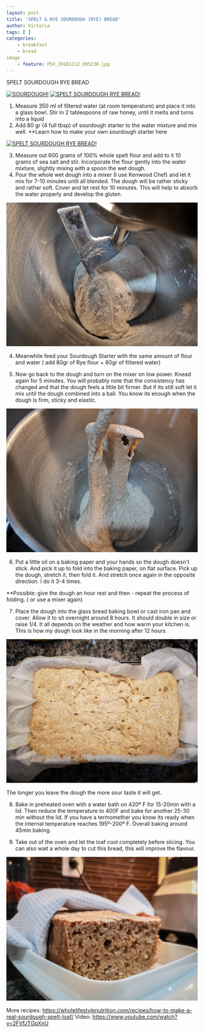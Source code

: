 ```yaml
---
layout: post
title: 'SPELT & RYE SOURDOUGH (RYE) BREAD'
author: Victoria
tags: [ ]
categories:
    - breakfast
    - bread
image
    - feature: PSX_20181112_095230.jpg
---
```


SPELT SOURDOUGH RYE BREAD

[![SOURDOUGH!](/assets/images/PSX_20181112_095230.jpg "SOURDOUGH")](#)
[![SPELT SOURDOUGH RYE BREAD!](/assets/images/PSX_20181114_201525.jpg "SPELT SOURDOUGH RYE BREAD")](#)

1. Measure 350 ml of filtered water (at room temperature) and place it into a glass bowl. Stir in 2 tablespoons of raw honey, until it melts and turns into a liquid
2. Add 80 gr (4 full tbsp) of sourdough starter to the water mixture and mix well.
**Learn how to make your own sourdough starter here

[![SPELT SOURDOUGH RYE BREAD!](/assets/images/PSX_20181113_112854.jpg "SPELT SOURDOUGH RYE BREAD")](#)

3. Measure out 600 grams of 100% whole spelt flour and add to it 10 grams of sea salt and stir.
Incorporate the flour gently into the water mixture, slightly mixing with a spoon the wet dough.
1. Pour the whole wet dough into a mixer (I use Kenwood Chef) and let it mix for 7-10 minutes until all blended. 
The dough will be rather sticky and rather soft. Cover and let rest for 10 minutes. This will help to absorb the water properly and develop the gluten. 

[![SPELT SOURDOUGH RYE BREAD!](/assets/images/IMG_20181112_204423.jpg "SPELT SOURDOUGH RYE BREAD")](#)

4. Meanwhile feed your Sourdough Starter with the same amount of flour and water ( add 80gr of Rye flour + 80gr of filtered water)

5. Now go back to the dough and turn on the mixer on low power. Knead again for 5 minutes. 
You will probably note that the consistency has changed and that the dough feels a little bit firmer. But if its still soft let it mix until the dough combined into a ball. You know its enough when the dough is firm, sticky and elastic.

[![SPELT SOURDOUGH RYE BREAD!](/assets/images/IMG_20181112_204502.jpg "SPELT SOURDOUGH RYE BREAD")](#)

6. Put a little oil on a baking paper and your hands so the dough doesn't stick. And pick it up to fold into the baking paper, on flat surface. Pick up the dough, stretch it, then fold it. And stretch once again in the opposite direction. I do it 3-4 times.

**Possible: give the dough an hour rest and then - repeat the process of folding. ( or use a mixer again) 

7. Place the dough into the glass bread baking bowl or cast iron pan and cover. Allow it to sit overnight around 8 hours.
It should double in size or raise 1/4. It all depends on the weather and how warm your kitchen is.
This is how my dough look like in the morning after 12 hours

[![SPELT SOURDOUGH RYE BREAD!](/assets/images/IMG_20181113_074548.jpg "SPELT SOURDOUGH RYE BREAD")](#)

The longer you leave the dough the more sour taste it will get.

8. Bake in preheated oven with a water bath on 420º F for 15-20min with a lid. 
Then reduce the temperature to 400F and bake for another 25-30 min without the lid.
If you have a termomether you know its ready when the internal temperature reaches 195º-200º F. 
Overall baking around 45min baking. 

9. Take out of the oven and let the loaf cool completely before slicing. You can also wait a whole day to cut this bread, this will improve the flavour.

[![SPELT SOURDOUGH RYE BREAD!](/assets/images/PSX_20181113_114300.jpg "SPELT SOURDOUGH RYE BREAD")](#)

More recipes: https://wholelifestylenutrition.com/recipes/how-to-make-a-real-sourdough-spelt-loaf/
Video: https://www.youtube.com/watch?v=2FVfJTGpXnU





